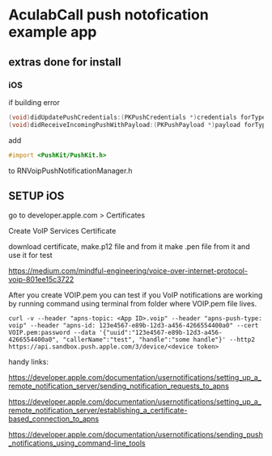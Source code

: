 # AculabCall push notofication example app

## extras done for install

### iOS

if building error

```objective-c
(void)didUpdatePushCredentials:(PKPushCredentials *)credentials forType:(NSString *)type;     x expected type
(void)didReceiveIncomingPushWithPayload:(PKPushPayload *)payload forType:(NSString *)type;    x expected type
```

add

```objective-c
#import <PushKit/PushKit.h>
```

to RNVoipPushNotificationManager.h

## SETUP iOS

go to developer.apple.com > Certificates

Create VoIP Services Certificate

download certificate, make.p12 file and from it make .pen file from it and use it for test

https://medium.com/mindful-engineering/voice-over-internet-protocol-voip-801ee15c3722

After you create VOIP.pem you can test if you VoIP notifications are working by running command using terminal from folder where VOIP.pem file lives.

```curl
curl -v --header "apns-topic: <App ID>.voip" --header "apns-push-type: voip" --header "apns-id: 123e4567-e89b-12d3-a456-4266554400a0" --cert VOIP.pem:password --data '{"uuid":"123e4567-e89b-12d3-a456-4266554400a0", "callerName":"test", "handle":"some handle"}' --http2  https://api.sandbox.push.apple.com/3/device/<device token>
```

handy links:

https://developer.apple.com/documentation/usernotifications/setting_up_a_remote_notification_server/sending_notification_requests_to_apns

https://developer.apple.com/documentation/usernotifications/setting_up_a_remote_notification_server/establishing_a_certificate-based_connection_to_apns

https://developer.apple.com/documentation/usernotifications/sending_push_notifications_using_command-line_tools
